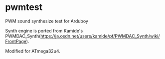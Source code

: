 # pwmtest
PWM sound synthesize test for Arduboy

Synth engine is ported from Kamide's PWMDAC_Synth(https://ja.osdn.net/users/kamide/pf/PWMDAC_Synth/wiki/FrontPage).

Modified for ATmega32u4.
